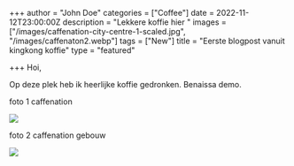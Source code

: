 +++
author = "John Doe"
categories = ["Coffee"]
date = 2022-11-12T23:00:00Z
description = "Lekkere koffie hier "
images = ["/images/caffenation-city-centre-1-scaled.jpg", "/images/caffenaton2.webp"]
tags = ["New"]
title = "Eerste blogpost vanuit kingkong koffie"
type = "featured"

+++
Hoi,

Op deze plek heb ik heerlijke koffie gedronken. Benaissa demo.

foto 1 caffenation

![](/images/caffenation-city-centre-1-scaled.jpg)

foto 2 caffenation gebouw

![](/images/caffenaton2.webp)